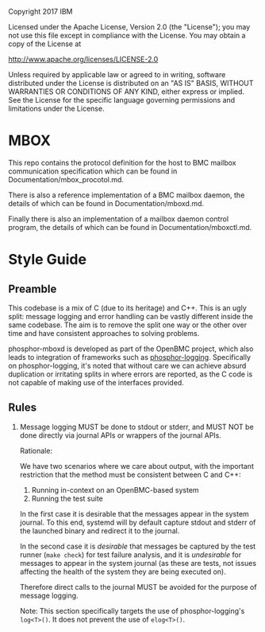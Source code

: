 Copyright 2017 IBM

Licensed under the Apache License, Version 2.0 (the "License");
you may not use this file except in compliance with the License.
You may obtain a copy of the License at

  http://www.apache.org/licenses/LICENSE-2.0

Unless required by applicable law or agreed to in writing, software
distributed under the License is distributed on an "AS IS" BASIS,
WITHOUT WARRANTIES OR CONDITIONS OF ANY KIND, either express or implied.
See the License for the specific language governing permissions and
limitations under the License.

MBOX
====

This repo contains the protocol definition for the host to BMC mailbox
communication specification which can be found in
Documentation/mbox_procotol.md.

There is also a reference implementation of a BMC mailbox daemon, the details
of which can be found in Documentation/mboxd.md.

Finally there is also an implementation of a mailbox daemon control program, the
details of which can be found in Documentation/mboxctl.md.

Style Guide
===========

Preamble
--------

This codebase is a mix of C (due to its heritage) and C++. This is an ugly
split: message logging and error handling can be vastly different inside the
same codebase. The aim is to remove the split one way or the other over time
and have consistent approaches to solving problems.

phosphor-mboxd is developed as part of the OpenBMC project, which also leads to
integration of frameworks such as
[phosphor-logging](https://github.com/openbmc/phosphor-logging). Specifically
on phosphor-logging, it's noted that without care we can achieve absurd
duplication or irritating splits in where errors are reported, as the C code is
not capable of making use of the interfaces provided.

Rules
-----

1. Message logging MUST be done to stdout or stderr, and MUST NOT be done
   directly via journal APIs or wrappers of the journal APIs.

   Rationale:

   We have two scenarios where we care about output, with the important
   restriction that the method must be consistent between C and C++:

   1. Running in-context on an OpenBMC-based system
   2. Running the test suite

   In the first case it is desirable that the messages appear in the system
   journal. To this end, systemd will by default capture stdout and stderr of
   the launched binary and redirect it to the journal.

   In the second case it is *desirable* that messages be captured by the test
   runner (`make check`) for test failure analysis, and it is *undesirable* for
   messages to appear in the system journal (as these are tests, not issues
   affecting the health of the system they are being executed on).

   Therefore direct calls to the journal MUST be avoided for the purpose of
   message logging.

   Note: This section specifically targets the use of phosphor-logging's
   `log<T>()`. It does not prevent the use of `elog<T>()`.
